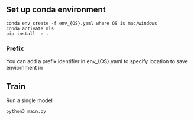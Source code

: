 
## Set up conda environment
```
conda env create -f env_{OS}.yaml where OS is mac/windows
conda activate mls
pip install -e .
```
### Prefix
You can add a prefix identifier in env_{OS}.yaml to specify location to save enviornment in

## Train
Run a single model
```
python3 main.py
```

